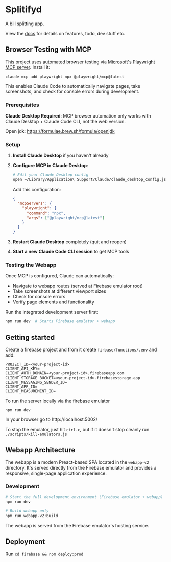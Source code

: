 # Splitifyd

A bill splitting app.

View the [docs](docs) for details on features, todo, dev stuff etc.

## Browser Testing with MCP

This project uses automated browser testing via [Microsoft's Playwright MCP server](https://github.com/microsoft/playwright-mcp). Install it:

```shell
claude mcp add playwright npx @playwright/mcp@latest
```

This enables Claude Code to automatically navigate pages, take screenshots, and check for console errors during development.


### Prerequisites

**Claude Desktop Required**: MCP browser automation only works with Claude Desktop + Claude Code CLI, not the web version.

Open jdk: https://formulae.brew.sh/formula/openjdk

### Setup

1. **Install Claude Desktop** if you haven't already

2. **Configure MCP in Claude Desktop**:
   ```bash
   # Edit your Claude Desktop config
   open ~/Library/Application\ Support/Claude/claude_desktop_config.json
   ```

   Add this configuration:
   ```json
   {
     "mcpServers": {
       "playwright": {
         "command": "npx",
         "args": ["@playwright/mcp@latest"]
       }
     }
   }
   ```

3. **Restart Claude Desktop** completely (quit and reopen)

4. **Start a new Claude Code CLI session** to get MCP tools

### Testing the Webapp

Once MCP is configured, Claude can automatically:
- Navigate to webapp routes (served at Firebase emulator root)
- Take screenshots at different viewport sizes
- Check for console errors
- Verify page elements and functionality

Run the integrated development server first:
```bash
npm run dev  # Starts Firebase emulator + webapp
```

## Getting started

Create a firebase project and from it create `firbase/functions/.env` and add:
```
PROJECT_ID=<your-project-id>
CLIENT_API_KEY=
CLIENT_AUTH_DOMAIN=<your-project-id>.firebaseapp.com
CLIENT_STORAGE_BUCKET=<your-project-id>.firebasestorage.app
CLIENT_MESSAGING_SENDER_ID=
CLIENT_APP_ID=
CLIENT_MEASUREMENT_ID=
```

To run the server locally via the firebase emulator

```
npm run dev
```

In your browser go to http://localhost:5002/

To stop the emulator, just hit `ctrl-c`, but if it doesn't stop cleanly run `./scripts/kill-emulators.js`

## Webapp Architecture

The webapp is a modern Preact-based SPA located in the `webapp-v2` directory. It's served directly from the Firebase emulator and provides a responsive, single-page application experience.

### Development

```bash
# Start the full development environment (Firebase emulator + webapp)
npm run dev

# Build webapp only
npm run webapp-v2:build
```

The webapp is served from the Firebase emulator's hosting service.

## Deployment

Run `cd firebase && npm deploy:prod`
